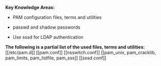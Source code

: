 **Key Knowledge Areas:**

- PAM configuration files, terms and utilities

- passwd and shadow passwords

- Use sssd for LDAP authentication

**The following is a partial list of the used files, terms and utilities:**
[[/etc/pam.d]]
[[pam.conf]]
[[nsswitch.conf]]
[[pam_unix, pam_cracklib, pam_limits, pam_listfile, pam_sss]]
[[sssd.conf]]
